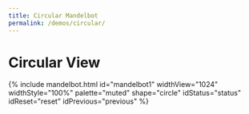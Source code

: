 ```yaml
---
title: Circular Mandelbot
permalink: /demos/circular/
---
```


# Circular View

{% include mandelbot.html id="mandelbot1" widthView="1024" widthStyle="100%" palette="muted" shape="circle" idStatus="status" idReset="reset" idPrevious="previous" %}
